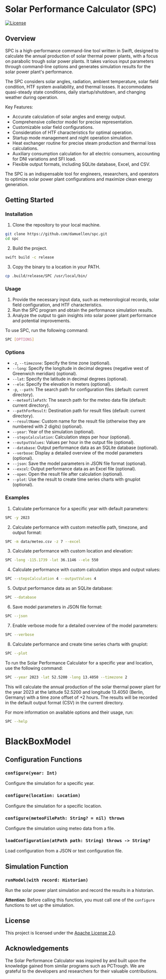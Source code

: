 # Solar Performance Calculator (SPC)

[![License](https://img.shields.io/badge/license-Apache%202.0-blue)](https://opensource.org/licenses/Apache-2.0)

## Overview

SPC is a high-performance command-line tool written in Swift, designed to calculate the annual production of solar thermal power plants, with a focus on parabolic trough solar power plants. It takes various input parameters through command-line options and generates simulation results for the solar power plant's performance.

The SPC considers solar angles, radiation, ambient temperature, solar field condition, HTF system availability, and thermal losses. It accommodates quasi-steady state conditions, daily startup/shutdown, and changing weather during operation.

Key Features:

- Accurate calculation of solar angles and energy output.
- Comprehensive collector model for precise representation.
- Customizable solar field configurations.
- Consideration of HTF characteristics for optimal operation.
- Startup mode management and night operation simulation.
- Heat exchanger routine for precise steam production and thermal loss calculations.
- Auxiliary consumption calculation for all electric consumers, accounting for DNI variations and SFI load.
- Flexible output formats, including SQLite database, Excel, and CSV.

The SPC is an indispensable tool for engineers, researchers, and operators to optimize solar power plant configurations and maximize clean energy generation.

## Getting Started

### Installation

1. Clone the repository to your local machine.

```bash
git clone https://github.com/damuellen/spc.git
cd spc
```

2. Build the project.

```bash
swift build -c release 
```

3. Copy the binary to a location in your PATH.

```bash
cp .build/release/SPC /usr/local/bin/
```

### Usage

1. Provide the necessary input data, such as meteorological records, solar field configuration, and HTF characteristics.
2. Run the SPC program and obtain the performance simulation results.
3. Analyze the output to gain insights into solar power plant performance and potential improvements.

To use SPC, run the following command:

```bash
SPC [OPTIONS]
```

### Options

- `-z`, `--timezone`: Specify the time zone (optional).
- `--long`: Specify the longitude in decimal degrees (negative west of Greenwich meridian) (optional).
- `--lat`: Specify the latitude in decimal degrees (optional).
- `--ele`: Specify the elevation in meters (optional).
- `-p`, `--path`: The search path for configuration files (default: current directory).
- `--meteofilePath`: The search path for the meteo data file (default: current directory).
- `--pathForResult`: Destination path for result files (default: current directory).
- `--resultName`: Custom name for the result file (otherwise they are numbered with 2 digits) (optional).
- `--year`: Year of the simulation (optional).
- `--stepsCalculation`: Calculation steps per hour (optional).
- `--outputValues`: Values per hour in the output file (optional).
- `--database`: Output performance data as an SQLite database (optional).
- `--verbose`: Display a detailed overview of the model parameters (optional).
- `--json`: Save the model parameters in JSON file format (optional).
- `--excel`: Output performance data as an Excel file (optional).
- `--open`: Open the result file after calculation (optional).
- `--plot`: Use the result to create time series charts with gnuplot (optional).

### Examples

1. Calculate performance for a specific year with default parameters:

```bash
SPC -y 2023
```

2. Calculate performance with custom meteofile path, timezone, and output format:

```bash
SPC -m data/meteo.csv -z 7 --excel
```

3. Calculate performance with custom location and elevation:

```bash
SPC -long -115.1739 -lat 36.1146 --ele 550
```

4. Calculate performance with custom calculation steps and output values:

```bash
SPC --stepsCalculation 4 --outputValues 4
```

5. Output performance data as an SQLite database:

```bash
SPC --database
```

6. Save model parameters in JSON file format:

```bash
SPC --json
```

7. Enable verbose mode for a detailed overview of the model parameters:

```bash
SPC --verbose
```

8. Calculate performance and create time series charts with gnuplot:

```bash
SPC --plot
```

To run the Solar Performance Calculator for a specific year and location, use the following command:

```bash
SPC --year 2023 -lat 52.5200 -long 13.4050 --timezone 2
```

This will calculate the annual production of the solar thermal power plant for the year 2023 at the latitude 52.5200 and longitude 13.4050 (Berlin, Germany) with a time zone offset of +2 hours. The results will be recorded in the default output format (CSV) in the current directory.

For more information on available options and their usage, run:

```bash
SPC --help
```

# BlackBoxModel

## Configuration Functions

### `configure(year: Int)`

Configure the simulation for a specific year.

### `configure(location: Location)`

Configure the simulation for a specific location.

### `configure(meteoFilePath: String? = nil) throws`

Configure the simulation using meteo data from a file.

### `loadConfiguration(atPath path: String) throws -> String?`

Load configuration from a JSON or text configuration file.

## Simulation Function

### `runModel(with record: Historian)`

Run the solar power plant simulation and record the results in a historian.

**Attention**: Before calling this function, you must call one of the `configure` functions to set up the simulation.

## License

This project is licensed under the [Apache License 2.0](LICENSE).

## Acknowledgements

The Solar Performance Calculator was inspired by and built upon the knowledge gained from similar programs such as PCTrough.
We are grateful to the developers and researchers for their valuable contributions.
